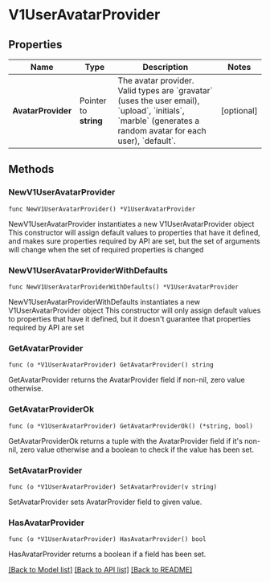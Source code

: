 # V1UserAvatarProvider

## Properties

Name | Type | Description | Notes
------------ | ------------- | ------------- | -------------
**AvatarProvider** | Pointer to **string** | The avatar provider. Valid types are &#x60;gravatar&#x60; (uses the user email), &#x60;upload&#x60;, &#x60;initials&#x60;, &#x60;marble&#x60; (generates a random avatar for each user), &#x60;default&#x60;. | [optional] 

## Methods

### NewV1UserAvatarProvider

`func NewV1UserAvatarProvider() *V1UserAvatarProvider`

NewV1UserAvatarProvider instantiates a new V1UserAvatarProvider object
This constructor will assign default values to properties that have it defined,
and makes sure properties required by API are set, but the set of arguments
will change when the set of required properties is changed

### NewV1UserAvatarProviderWithDefaults

`func NewV1UserAvatarProviderWithDefaults() *V1UserAvatarProvider`

NewV1UserAvatarProviderWithDefaults instantiates a new V1UserAvatarProvider object
This constructor will only assign default values to properties that have it defined,
but it doesn't guarantee that properties required by API are set

### GetAvatarProvider

`func (o *V1UserAvatarProvider) GetAvatarProvider() string`

GetAvatarProvider returns the AvatarProvider field if non-nil, zero value otherwise.

### GetAvatarProviderOk

`func (o *V1UserAvatarProvider) GetAvatarProviderOk() (*string, bool)`

GetAvatarProviderOk returns a tuple with the AvatarProvider field if it's non-nil, zero value otherwise
and a boolean to check if the value has been set.

### SetAvatarProvider

`func (o *V1UserAvatarProvider) SetAvatarProvider(v string)`

SetAvatarProvider sets AvatarProvider field to given value.

### HasAvatarProvider

`func (o *V1UserAvatarProvider) HasAvatarProvider() bool`

HasAvatarProvider returns a boolean if a field has been set.


[[Back to Model list]](../README.md#documentation-for-models) [[Back to API list]](../README.md#documentation-for-api-endpoints) [[Back to README]](../README.md)


